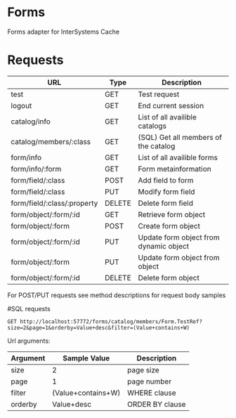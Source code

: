 # Forms
Forms adapter for InterSystems Cache

# Requests

| URL                         | Type   | Description                            |
|-----------------------------|--------|----------------------------------------|
| test                        | GET    | Test request                           |
| logout                      | GET    | End current session                    |
| catalog/info                | GET    | List of all availible catalogs         |
| catalog/members/:class      | GET    | (SQL) Get all members of the catalog   |
| form/info                   | GET    | List of all availible forms            |
| form/info/:form             | GET    | Form metainformation                   |
| form/field/:class           | POST   | Add field to form                      |
| form/field/:class           | PUT    | Modify form field                      |
| form/field/:class/:property | DELETE | Delete  form field                     |
| form/object/:form/:id       | GET    | Retrieve form object                   |
| form/object/:form           | POST   | Create form object                     |
| form/object/:form/:id       | PUT    | Update form object from dynamic object |
| form/object/:form           | PUT    | Update form object from object         |
| form/object/:form/:id       | DELETE | Delete form object                     |

For POST/PUT requests see method descriptions for request body samples

#SQL requests

`GET http://localhost:57772/forms/catalog/members/Form.TestRef?size=2&page=1&orderby=Value+desc&filter=(Value+contains+W)`

Url arguments:

| Argument | Sample Value       | Description     |
|----------|--------------------|-----------------|
| size     | 2                  | page size       |
| page     | 1                  | page number     |
| filter   | (Value+contains+W) | WHERE clause    |
| orderby  | Value+desc         | ORDER BY clause |

